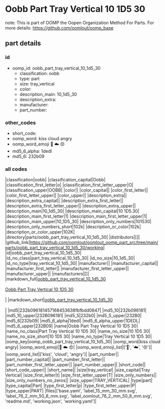 # Oobb Part Tray Vertical 10 1D5 30  

note: This is part of OOMP the Oopen Organization Method For Parts. For more details: https://github.com/oomlout/oomp_base

##  part details





### id
* oomp_id: oobb_part_tray_vertical_10_1d5_30
  * classification: oobb
  * type: part
  * size: tray_vertical
  * color: 
  * description_main: 10_1d5_30
  * description_extra: 
  * manufacturer: 
  * part_number: 

### other_codes
* short_code: 
* oomp_word: kiss cloud angry
* oomp_word_emoji :kiss: :cloud: :angry:
* md5_6_alpha: 1dedl
* md5_6: 232b09

### all codes 
|classification|oobb|
|classification_capital|Oobb|
|classification_first_letter|o|
|classification_first_letter_upper|O|
|classification_upper|OOBB|
|color||
|color_capital||
|color_first_letter||
|color_first_letter_upper||
|color_upper||
|description_extra||
|description_extra_capital||
|description_extra_first_letter||
|description_extra_first_letter_upper||
|description_extra_upper||
|description_main|10_1d5_30|
|description_main_capital|10 1D5.30|
|description_main_first_letter|1|
|description_main_first_letter_upper|1|
|description_main_upper|10_1D5_30|
|description_only_numbers|101530|
|description_only_numbers_short|102k|
|description_or_color|102k|
|description_or_color_upper|102K|
|directory|parts/oobb_part_tray_vertical_10_1d5_30|
|distributors|[]|
|github_link|https://github.com/oomlout/oomlout_oomp_part_src/tree/main/parts/oobb_part_tray_vertical_10_1d5_30/working|
|id|oobb_part_tray_vertical_10_1d5_30|
|id_no_class|part_tray_vertical_10_1d5_30|
|id_no_size|10_1d5_30|
|id_no_type|tray_vertical_10_1d5_30|
|manufacturer||
|manufacturer_capital||
|manufacturer_first_letter||
|manufacturer_first_letter_upper||
|manufacturer_upper||
|manufacturers|[]|
|markdown_full|[oobb_part_tray_vertical_10_1d5_30](https://github.com/oomlout/oomlout_oomp_part_src/tree/main/parts/oobb_part_tray_vertical_10_1d5_30/working)<br>[](https://github.com/oomlout/oomlout_oomp_part_src/tree/main/parts/oobb_part_tray_vertical_10_1d5_30/working)<br>[Oobb Part Tray Vertical 10 1D5 30](https://github.com/oomlout/oomlout_oomp_part_src/tree/main/parts/oobb_part_tray_vertical_10_1d5_30/working)<br><br>|
|markdown_short|[oobb_part_tray_vertical_10_1d5_30](https://github.com/oomlout/oomlout_oomp_part_src/tree/main/parts/oobb_part_tray_vertical_10_1d5_30/working)<br><br>|
|md5|232b096181457168453638fbfbdd0847|
|md5_10|232b096181|
|md5_10_upper|232B096181|
|md5_5|232b0|
|md5_5_upper|232B0|
|md5_6|232b09|
|md5_6_alpha|1dedl|
|md5_6_alpha_upper|1DEDL|
|md5_6_upper|232B09|
|name|Oobb Part Tray Vertical 10 1D5 30|
|name_no_class|Part Tray Vertical 10 1D5 30|
|name_no_size|10 1D5 30|
|name_no_size_short|10 1D5 30|
|name_no_type|Tray Vertical 10 1D5 30|
|oomp_key|oomp_oobb_part_tray_vertical_10_1d5_30|
|oomp_word|kiss cloud angry|
|oomp_word_emoji|:kiss: :cloud: :angry:|
|oomp_word_emoji_list|[':kiss:', ':cloud:', ':angry:']|
|oomp_word_list|['kiss', 'cloud', 'angry']|
|part_number||
|part_number_capital||
|part_number_first_letter||
|part_number_first_letter_upper||
|part_number_upper||
|short_code||
|short_code_upper||
|short_name||
|size|tray_vertical|
|size_capital|Tray Vertical|
|size_first_letter|t|
|size_first_letter_upper|T|
|size_only_numbers||
|size_only_numbers_no_zeros||
|size_upper|TRAY_VERTICAL|
|type|part|
|type_capital|Part|
|type_first_letter|p|
|type_first_letter_upper|P|
|type_upper|PART|
|files|['base.yaml', 'label_15_mm_30_mm.svg', 'label_76_2_mm_50_8_mm.svg', 'label_oomlout_76_2_mm_50_8_mm.svg', 'readme.md', 'working.json', 'working.yaml']|
